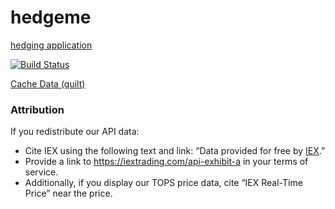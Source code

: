 # hedgeme
[hedging application](https://hedgeme.herokuapp.com/)


[![Build Status](https://travis-ci.org/timkpaine/hedgeme.svg?branch=master)](https://travis-ci.org/timkpaine/hedgeme)

[Cache Data (quilt)](https://quiltdata.com/package/timkpaine/hedgeme)


### Attribution
If you redistribute our API data:

- Cite IEX using the following text and link: “Data provided for free by [IEX](https://iextrading.com/developer).”
- Provide a link to https://iextrading.com/api-exhibit-a in your terms of service.
- Additionally, if you display our TOPS price data, cite “IEX Real-Time Price” near the price.

